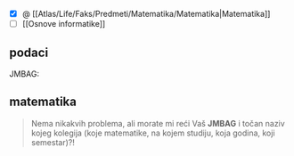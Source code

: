 
- [x] @ [[Atlas/Life/Faks/Predmeti/Matematika/Matematika|Matematika]]
- [ ] [[Osnove informatike]]

## podaci

JMBAG: 

## matematika

> Nema nikakvih problema, ali morate mi reći Vaš **JMBAG** i točan naziv kojeg kolegija (koje matematike, na kojem studiju, koja godina, koji semestar)?! 
